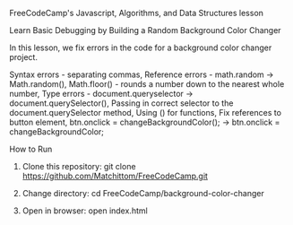 FreeCodeCamp's Javascript, Algorithms, and Data Structures lesson

Learn Basic Debugging by Building a Random Background Color Changer

In this lesson, we fix errors in the code for a background color changer project.

Syntax errors - separating commas,
Reference errors - math.random -> Math.random(),
Math.floor() - rounds a number down to the nearest whole number,
Type errors - document.queryselector -> document.querySelector(),
Passing in correct selector to the document.querySelector method,
Using () for functions,
Fix references to button element,
btn.onclick = changeBackgroundColor(); -> btn.onclick = changeBackgroundColor;


How to Run

1.	Clone this repository:
git clone
https://github.com/Matchittom/FreeCodeCamp.git

2. Change directory:
cd FreeCodeCamp/background-color-changer

3. Open in browser:
open index.html 

